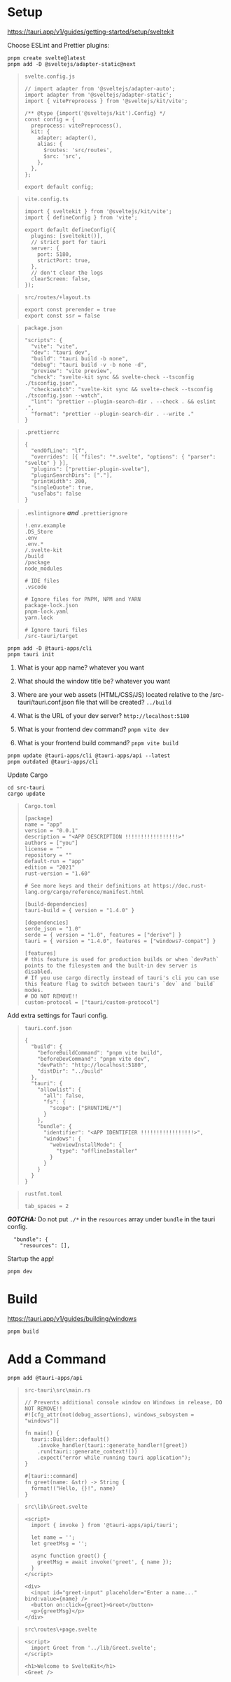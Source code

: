 # Setup

https://tauri.app/v1/guides/getting-started/setup/sveltekit

Choose ESLint and Prettier plugins:

```
pnpm create svelte@latest
pnpm add -D @sveltejs/adapter-static@next
```

> `svelte.config.js`
>
> ```
> // import adapter from '@sveltejs/adapter-auto';
> import adapter from '@sveltejs/adapter-static';
> import { vitePreprocess } from '@sveltejs/kit/vite';
>
> /** @type {import('@sveltejs/kit').Config} */
> const config = {
>   preprocess: vitePreprocess(),
>   kit: {
>     adapter: adapter(),
>     alias: {
>       $routes: 'src/routes',
>       $src: 'src',
>     },
>   },
> };
>
> export default config;
> ```

> `vite.config.ts`
>
> ```
> import { sveltekit } from '@sveltejs/kit/vite';
> import { defineConfig } from 'vite';
>
> export default defineConfig({
>   plugins: [sveltekit()],
>   // strict port for tauri
>   server: {
>     port: 5180,
>     strictPort: true,
>   },
>   // don't clear the logs
>   clearScreen: false,
> });
> ```

> `src/routes/+layout.ts`
>
> ```
> export const prerender = true
> export const ssr = false
> ```

> `package.json`
>
> ```
> "scripts": {
>   "vite": "vite",
>   "dev": "tauri dev",
>   "build": "tauri build -b none",
>   "debug": "tauri build -v -b none -d",
>   "preview": "vite preview",
>   "check": "svelte-kit sync && svelte-check --tsconfig ./tsconfig.json",
>   "check:watch": "svelte-kit sync && svelte-check --tsconfig ./tsconfig.json --watch",
>   "lint": "prettier --plugin-search-dir . --check . && eslint .",
>   "format": "prettier --plugin-search-dir . --write ."
> }
> ```

> `.prettierrc`
>
> ```
> {
>   "endOfLine": "lf",
>   "overrides": [{ "files": "*.svelte", "options": { "parser": "svelte" } }],
>   "plugins": ["prettier-plugin-svelte"],
>   "pluginSearchDirs": ["."],
>   "printWidth": 200,
>   "singleQuote": true,
>   "useTabs": false
> }
> ```

> `.eslintignore` **_and_** `.prettierignore`
>
> ```
> !.env.example
> .DS_Store
> .env
> .env.*
> /.svelte-kit
> /build
> /package
> node_modules
>
> # IDE files
> .vscode
>
> # Ignore files for PNPM, NPM and YARN
> package-lock.json
> pnpm-lock.yaml
> yarn.lock
>
> # Ignore tauri files
> /src-tauri/target
> ```

```
pnpm add -D @tauri-apps/cli
pnpm tauri init
```

1. What is your app name?
   whatever you want

2. What should the window title be?
   whatever you want

3. Where are your web assets (HTML/CSS/JS) located relative to the <current dir>/src-tauri/tauri.conf.json file that will be created?
   `../build`

4. What is the URL of your dev server?
   `http://localhost:5180`

5. What is your frontend dev command?
   `pnpm vite dev`

6. What is your frontend build command?
   `pnpm vite build`

```
pnpm update @tauri-apps/cli @tauri-apps/api --latest
pnpm outdated @tauri-apps/cli
```

Update Cargo

```
cd src-tauri
cargo update
```

> `Cargo.toml`
>
> ```
> [package]
> name = "app"
> version = "0.0.1"
> description = "<APP DESCRIPTION !!!!!!!!!!!!!!!!!>"
> authors = ["you"]
> license = ""
> repository = ""
> default-run = "app"
> edition = "2021"
> rust-version = "1.60"
>
> # See more keys and their definitions at https://doc.rust-lang.org/cargo/reference/manifest.html
>
> [build-dependencies]
> tauri-build = { version = "1.4.0" }
>
> [dependencies]
> serde_json = "1.0"
> serde = { version = "1.0", features = ["derive"] }
> tauri = { version = "1.4.0", features = ["windows7-compat"] }
>
> [features]
> # this feature is used for production builds or when `devPath` points to the filesystem and the built-in dev server is disabled.
> # If you use cargo directly instead of tauri's cli you can use this feature flag to switch between tauri's `dev` and `build` modes.
> # DO NOT REMOVE!!
> custom-protocol = ["tauri/custom-protocol"]
> ```

Add extra settings for Tauri config.

> `tauri.conf.json`
>
> ```
> {
>   "build": {
>     "beforeBuildCommand": "pnpm vite build",
>     "beforeDevCommand": "pnpm vite dev",
>     "devPath": "http://localhost:5180",
>     "distDir": "../build"
>   },
>   "tauri": {
>     "allowlist": {
>       "all": false,
>       "fs": {
>         "scope": ["$RUNTIME/*"]
>       }
>     },
>     "bundle": {
>       "identifier": "<APP IDENTIFIER !!!!!!!!!!!!!!!!!>",
>       "windows": {
>         "webviewInstallMode": {
>           "type": "offlineInstaller"
>         }
>       }
>     }
>   }
> }
> ```

> `rustfmt.toml`
>
> ```
> tab_spaces = 2
> ```

_**GOTCHA:**_ Do not put `./*` in the `resources` array under `bundle` in the tauri config.

```
  "bundle": {
    "resources": [],
```

Startup the app!

```
pnpm dev
```

# Build

https://tauri.app/v1/guides/building/windows

```
pnpm build
```

# Add a Command

```
pnpm add @tauri-apps/api
```

> `src-tauri\src\main.rs`
>
> ```
> // Prevents additional console window on Windows in release, DO NOT REMOVE!!
> #![cfg_attr(not(debug_assertions), windows_subsystem = "windows")]
>
> fn main() {
>   tauri::Builder::default()
>     .invoke_handler(tauri::generate_handler![greet])
>     .run(tauri::generate_context!())
>     .expect("error while running tauri application");
> }
>
> #[tauri::command]
> fn greet(name: &str) -> String {
>   format!("Hello, {}!", name)
> }
> ```

> `src\lib\Greet.svelte`
>
> ```
> <script>
>   import { invoke } from '@tauri-apps/api/tauri';
>
>   let name = '';
>   let greetMsg = '';
>
>   async function greet() {
>     greetMsg = await invoke('greet', { name });
>   }
> </script>
>
> <div>
>   <input id="greet-input" placeholder="Enter a name..." bind:value={name} />
>   <button on:click={greet}>Greet</button>
>   <p>{greetMsg}</p>
> </div>
> ```

> `src\routes\+page.svelte`
>
> ```
> <script>
>   import Greet from '../lib/Greet.svelte';
> </script>
>
> <h1>Welcome to SvelteKit</h1>
> <Greet />
> ```
